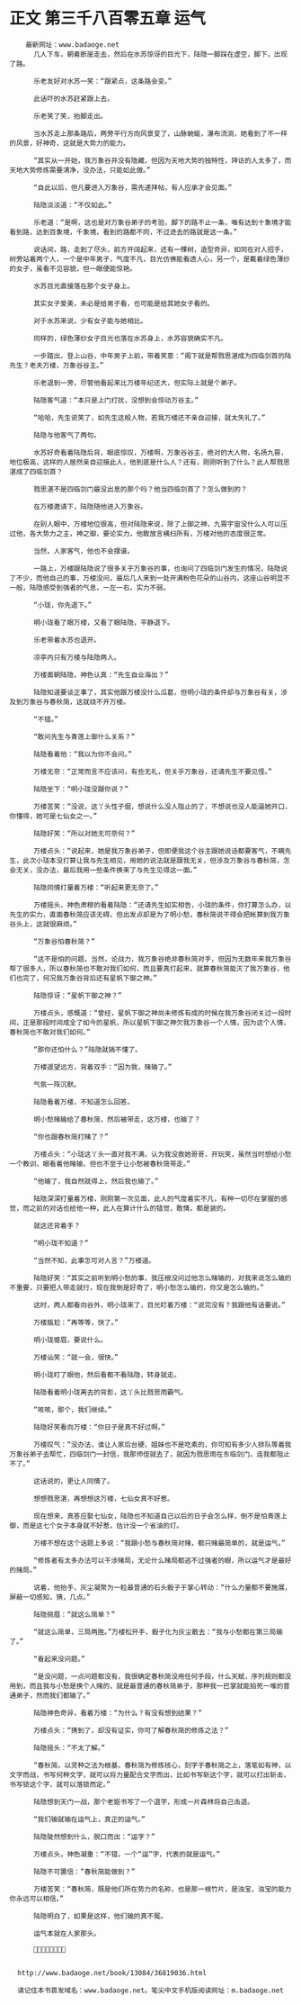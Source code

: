 # 正文 第三千八百零五章 运气
        最新网址：www.badaoge.net
          几人下车，朝着断崖走去，然后在水苏惊讶的目光下，陆隐一脚踩在虚空，脚下，出现了路。
      
          乐老友好对水苏一笑：“跟紧点，这条路会变。”
      
          此话吓的水苏赶紧跟上去。
      
          乐老笑了笑，抬脚走出。
      
          当水苏走上那条路后，两旁平行方向风景变了，山脉蜿蜒，瀑布流淌，她看到了不一样的风景，好神奇，这就是大势力的能力。
      
          “其实从一开始，我万象谷并没有隐藏，但因为天地大势的独特性，拜访的人太多了，而天地大势修炼需要清净，没办法，只能如此做。”
      
          “自此以后，但凡要进入万象谷，需先递拜帖，有人应承才会见面。”
      
          陆隐淡淡道：“不仅如此。”
      
          乐老道：“是啊，这也是对万象谷弟子的考验，脚下的路不止一条，唯有达到十象境才能看到路，达到百象境，千象境，看到的路都不同，不过进去的路就是这一条。”
      
          说话间，路，走到了尽头，前方开阔起来，还有一棵树，造型奇异，如同在对人招手，树旁站着两个人，一个是中年男子，气度不凡，目光仿佛能看透人心，另一个，是戴着绿色薄纱的女子，虽看不见容貌，但一眼便能惊艳。
      
          水苏目光直接落在那个女子身上。
      
          其实女子爱美，未必是给男子看，也可能是给其她女子看的。
      
          对于水苏来说，少有女子能与她相比。
      
          同样的，绿色薄纱女子目光也落在水苏身上，水苏容貌确实不凡。
      
          一步踏出，登上山谷，中年男子上前，带着笑意：“阁下就是帮戮思湛成为四临剑首的陆先生？老夫万楼，万象谷谷主。”
      
          乐老退到一旁，尽管他看起来比万楼年纪还大，但实际上就是个弟子。
      
          陆隐客气道：“本只是上门打扰，没想到会惊动万谷主。”
      
          “哈哈，先生说笑了，如先生这般人物，若我万楼还不亲自迎接，就太失礼了。”
      
          陆隐与他客气了两句。
      
          水苏好奇看着陆隐后背，眼底惊叹，万楼啊，万象谷谷主，绝对的大人物，名扬九霄，地位极高，这样的人居然亲自迎接此人，他到底是什么人？还有，刚刚听到了什么？此人帮戮思湛成了四临剑首？
      
          戮思湛不是四临剑门最没出息的那个吗？他当四临剑首了？怎么做到的？
      
          在万楼邀请下，陆隐随他进入万象谷。
      
          在别人眼中，万楼地位很高，但对陆隐来说，除了上御之神，九霄宇宙没什么人可以压过他，各大势力之主，神之御，要论实力，他敢放言横扫所有，万楼对他的态度很正常。
      
          当然，人家客气，他也不会摆谱。
      
          一路上，万楼跟陆隐说了很多关于万象谷的事，也询问了四临剑门发生的情况，陆隐说了不少，而他自己的事，万楼没问，最后几人来到一处开满粉色花朵的山谷内，这座山谷明显不一般，陆隐感受到强者的气息，一左一右，实力不弱。
      
          “小珑，你先退下。”
      
          明小珑看了眼万楼，又看了眼陆隐，平静退下。
      
          乐老带着水苏也退开。
      
          凉亭内只有万楼与陆隐两人。
      
          万楼面朝陆隐，神色认真：“先生自业海出？”
      
          陆隐知道要谈正事了，其实他跟万楼没什么瓜葛，但明小珑的条件却与万象谷有关，涉及到万象谷与春秋简，这就绕不开万楼。
      
          “不错。”
      
          “敢问先生与青莲上御什么关系？”
      
          陆隐看着他：“我以为你不会问。”
      
          万楼无奈：“正常而言不应该问，有些无礼，但关乎万象谷，还请先生不要见怪。”
      
          陆隐坐下：“明小珑没跟你说？”
      
          万楼苦笑：“没说，这丫头性子倔，想说什么没人阻止的了，不想说也没人能逼她开口，你懂得，她可是七仙女之一。”
      
          陆隐好笑：“所以对她无可奈何？”
      
          万楼点头：“说起来，她是我万象谷弟子，但即便我这个谷主跟她说话都要客气，不瞒先生，此次小珑本没打算让我与先生相见，用她的说法就是跟我无关，但涉及万象谷与春秋简，怎会无关，没办法，最后我用一些条件换来了与先生见得这一面。”
      
          陆隐同情打量着万楼：“听起来更无奈了。”
      
          万楼摇头，神色肃穆的看着陆隐：“还请先生如实相告，小珑的条件，你打算怎么办，以先生的实力，直面春秋简应该无碍，但出发点却是为了明小愁，春秋简说不得会把帐算到我万象谷头上，这就很麻烦。”
      
          “万象谷怕春秋简？”
      
          “这不是怕的问题，当然，论战力，我万象谷绝非春秋简对手，但因为无数年来我万象谷帮了很多人，所以春秋简也不敢对我们如何，而且要真打起来，就算春秋简能灭了我万象谷，他们也完了，何况我万象谷背后还有星帆下御之神。”
      
          陆隐惊讶：“星帆下御之神？”
      
          万楼点头，感慨道：“曾经，星帆下御之神尚未修炼有成的时候在我万象谷闭关过一段时间，正是那段时间成全了如今的星帆，所以星帆下御之神欠我万象谷一个人情，因为这个人情，春秋简也不敢对我们如何。”
      
          “那你还怕什么？”陆隐就搞不懂了。
      
          万楼遥望远方，背着双手：“因为我，赌输了。”
      
          气氛一阵沉默。
      
          陆隐看着万楼，不知道怎么回答。
      
          明小愁赌输给了春秋简，然后被带走，这万楼，也输了？
      
          “你也跟春秋简打赌了？”
      
          万楼点头：“小珑这丫头一直对我不满，认为我没救她哥哥，开玩笑，虽然当时想给小愁一个教训，眼看着他赌输，但也不至于让小愁被春秋简带走。”
      
          “他输了，我自然就得上，然后我也输了。”
      
          陆隐深深打量着万楼，刚刚第一次见面，此人的气度着实不凡，有种一切尽在掌握的感觉，而之前的对话也给他一种，此人在算计什么的错觉，敢情，都是装的。
      
          就这还背着手？
      
          “明小珑不知道？”
      
          “当然不知，此事怎可对人言？”万楼道。
      
          陆隐好笑：“其实之前听到明小愁的事，我压根没问过他怎么赌输的，对我来说怎么输的不重要，只要把人带走就行，现在我倒是好奇了，明小愁怎么输的，你又是怎么输的。”
      
          这时，两人都看向谷外，明小珑来了，目光盯着万楼：“说完没有？我跟他有话要说。”
      
          万楼尴尬：“再等等，快了。”
      
          明小珑蹙眉，要说什么。
      
          万楼讪笑：“就一会，很快。”
      
          明小珑盯了眼他，然后看都不看陆隐，转身就走。
      
          陆隐看着明小珑离去的背影，这丫头比戮思雨霸气。
      
          “咳咳，那个，我们继续。”
      
          陆隐好笑看向万楼：“你日子是真不好过啊。”
      
          万楼叹气：“没办法，谁让人家后台硬，姐妹也不是吃素的，你可知有多少人排队等着我万象谷弟子去帮忙，四临剑门一封信，我那师侄就去了，就因为戮思雨在东临剑门，连我都阻止不了。”
      
          这话说的，更让人同情了。
      
          想想戮思湛，再想想这万楼，七仙女真不好惹。
      
          现在想来，真答应娶七仙女，陆隐也不知道自己以后的日子会怎么样，倒不是怕青莲上御，而是这七个女子本身就不好惹，估计没一个省油的灯。
      
          万楼不想在这个话题上多说：“我跟小愁与春秋简对赌，都只赌最简单的，就是运气。”
      
          “修炼者有太多办法可以干涉赌局，无论什么赌局都逃不过强者的眼，所以运气才是最好的赌局。”
      
          说着，他抬手，灰尘凝聚为一粒最普通的石头骰子于掌心转动：“什么力量都不要施展，屏蔽一切感知，猜，几点。”
      
          陆隐挑眉：“就这么简单？”
      
          “就这么简单，三局两胜。”万楼松开手，骰子化为灰尘散去：“我与小愁都在第三局输了。”
      
          “看起来没问题。”
      
          “是没问题，一点问题都没有，我很确定春秋简没用任何手段，什么天赋，序列规则都没用到，而且我与小愁是换个人赌的，就是最普通的春秋简弟子，那种我一巴掌就能拍死一堆的普通弟子，然而我们都输了。”
      
          陆隐神色奇异，看着万楼：“为什么？有没有想到结果？”
      
          万楼点头：“猜到了，却没有证实，你可了解春秋简的修炼之法？”
      
          陆隐摇头：“不太了解。”
      
          “春秋简，以灵种之法为根基，春秋简为修炼核心，刻字于春秋简之上，落笔如有神，以文字而战，书写何种文字，就可以将力量配合文字而出，比如书写斩这个字，就可以打出斩击，书写锁这个字，就可以落锁而定。”
      
          陆隐想到天门一战，那个老妪书写了一个退字，形成一片森林将自己击退。
      
          “我们输就输在运气上，真正的运气。”
      
          陆隐陡然想到什么，脱口而出：“运字？”
      
          万楼点头，神色凝重：“不错，一个“运”字，代表的就是运气。”
      
          陆隐不可置信：“春秋简能做到？”
      
          万楼苦笑：“春秋简，既是他们所在势力的名称，也是那一根竹片，是浊宝，浊宝的能力你永远可以相信。”
      
          陆隐明白了，如果是这样，他们输的真不冤。
      
          运气本就在人家那头。
      
          
      
      
      http://www.badaoge.net/book/13084/36819036.html
      
      请记住本书首发域名：www.badaoge.net。笔尖中文手机版阅读网址：m.badaoge.net